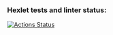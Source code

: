 ### Hexlet tests and linter status:
[![Actions Status](https://github.com/amari-foros/php-project-lvl1/workflows/hexlet-check/badge.svg)](https://github.com/amari-foros/php-project-lvl1/actions)